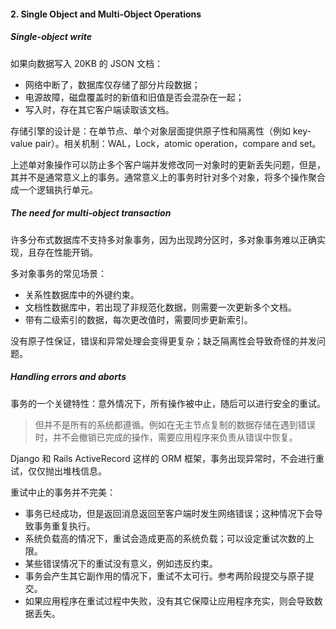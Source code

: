 #### 2. Single Object and Multi-Object Operations
##### Single-object write
如果向数据写入 20KB 的 JSON 文档：
* 网络中断了，数据库仅存储了部分片段数据；
* 电源故障，磁盘覆盖时的新值和旧值是否会混杂在一起；
* 写入时，存在其它客户端读取该文档。

存储引擎的设计是：在单节点、单个对象层面提供原子性和隔离性（例如 key-value pair）。相关机制：WAL，Lock，atomic operation，compare and set。

上述单对象操作可以防止多个客户端并发修改同一对象时的更新丢失问题，但是，其并不是通常意义上的事务。通常意义上的事务时针对多个对象，将多个操作聚合成一个逻辑执行单元。

##### The need for multi-object transaction
许多分布式数据库不支持多对象事务，因为出现跨分区时，多对象事务难以正确实现，且存在性能开销。

多对象事务的常见场景：
* 关系性数据库中的外键约束。
* 文档性数据库中，若出现了非规范化数据，则需要一次更新多个文档。
* 带有二级索引的数据，每次更改值时，需要同步更新索引。

没有原子性保证，错误和异常处理会变得更复杂；缺乏隔离性会导致奇怪的并发问题。

##### Handling errors and aborts
事务的一个关键特性：意外情况下，所有操作被中止，随后可以进行安全的重试。
> 但并不是所有的系统都遵循。例如在无主节点复制的数据存储在遇到错误时，并不会撤销已完成的操作，需要应用程序来负责从错误中恢复。

Django 和 Rails ActiveRecord 这样的 ORM 框架，事务出现异常时，不会进行重试，仅仅抛出堆栈信息。

重试中止的事务并不完美：
* 事务已经成功，但是返回消息返回至客户端时发生网络错误；这种情况下会导致事务重复执行。
* 系统负载高的情况下，重试会造成更高的系统负载；可以设定重试次数的上限。
* 某些错误情况下的重试没有意义，例如违反约束。
* 事务会产生其它副作用的情况下，重试不太可行。参考两阶段提交与原子提交。
* 如果应用程序在重试过程中失败，没有其它保障让应用程序充实，则会导致数据丢失。